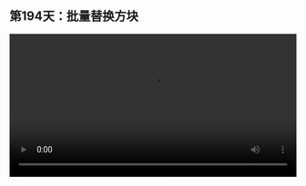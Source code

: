 ## 第194天：批量替换方块

<video width="100%" controls controlslist="nodownload nofullscreen noremoteplayback" disablePictureInPicture>
  <source src="https://api.keepwork.com/ts-storage/siteFiles/20890/raw#1627535790657session194 批量替换方块.webm" type="video/webm">
  <source src="https://api.keepwork.com/ts-storage/siteFiles/20891/raw#1627535813995session194 批量替换方块_small.mp4" type="video/mp4" />
   
  你的浏览器不支持播放
</video>
<style>
video::-webkit-media-controls-fullscreen-button {
    display: none;
}
</style>

### 字幕

我们可以批量替换类型相同的方块。
例如最下面这一圈都是橡木楼梯，ID是112，但是每一块的形状却不完全相同。
我们可以选择一种其他的楼梯，然后按**Shift+Alt+右键**，
就可以替换成另外一种不同ID，但是形状是完全匹配的楼梯。
同理，对于上面这一层斜面，我们也可以按Shift+Alt+右键把它替换成其他的颜色。
栅栏也是一样的，按Shift+Alt+右键，**所有相连的同类型方块都会被替换，形状并不改变。**
当然我们也可以把楼梯替换成其他类型的方块，像这样。

### 动手练习
